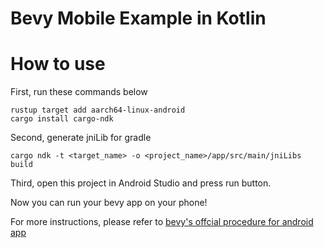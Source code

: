 # Bevy Mobile Example in Kotlin

# How to use

First, run these commands below
```
rustup target add aarch64-linux-android
cargo install cargo-ndk
```

Second, generate jniLib for gradle
```
cargo ndk -t <target_name> -o <project_name>/app/src/main/jniLibs build
```

Third, open this project in Android Studio and press run button.

Now you can run your bevy app on your phone!

For more instructions, please refer to [bevy's offcial procedure for android app](https://github.com/bevyengine/bevy/blob/latest/examples/README.md#setup)